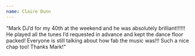 ```yaml
---
name: Claire Dunn
---
```


"Mark DJ’d for my 40th at the weekend and he was absolutely brilliant!!!!!! He played all the tunes I’d requested in advance and kept the dance floor packed! Everyone is still talking about how fab the music was!!! Such a nice chap too! Thanks Mark!"
